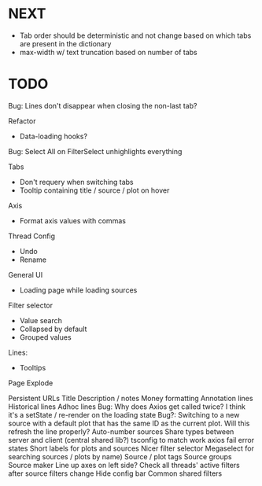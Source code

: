 # NEXT
* Tab order should be deterministic and not change based on which tabs are present in the dictionary
* max-width w/ text truncation based on number of tabs

# TODO
Bug: Lines don't disappear when closing the non-last tab?

Refactor
* Data-loading hooks?

Bug: Select All on FilterSelect unhighlights everything

Tabs
* Don't requery when switching tabs
* Tooltip containing title / source / plot on hover

Axis
* Format axis values with commas

Thread Config
* Undo
* Rename

General UI
* Loading page while loading sources

Filter selector
* Value search
* Collapsed by default
* Grouped values

Lines:
* Tooltips

Page
Explode

Persistent URLs
Title
Description / notes
Money formatting
Annotation lines
Historical lines
Adhoc lines
Bug: Why does Axios get called twice? I think it's a setState / re-render on the loading state
Bug?: Switching to a new source with a default plot that has the same ID as the current plot. Will this refresh the line properly?
Auto-number sources
Share types between server and client (central shared lib?)
tsconfig to match work
axios fail error states
Short labels for plots and sources
Nicer filter selector
Megaselect for searching sources / plots by name)
Source / plot tags
Source groups
Source maker
Line up axes on left side?
Check all threads' active filters after source filters change
Hide config bar
Common shared filters